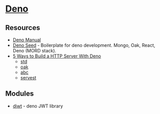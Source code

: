# [Deno](https://deno.land)

## Resources

- [Deno Manual](https://deno.land/manual@v1.11.0/introduction)
- [Deno Seed](https://github.com/tamasszoke/deno-seed) - Boilerplate for deno development. Mongo, Oak, React, Deno (MORD stack).
- [5 Ways to Build a HTTP Server With Deno](https://tomanagle.medium.com/5-ways-to-build-a-http-server-with-deno-3169389118aa)
  - [std](https://github.com/denoland/deno_std)
  - [oak](https://github.com/oakserver/oak)
  - [abc](https://github.com/zhmushan/abc)
  - [servest](https://github.com/keroxp/servest)

## Modules

- [djwt](https://github.com/timonson/djwt) - deno JWT library

